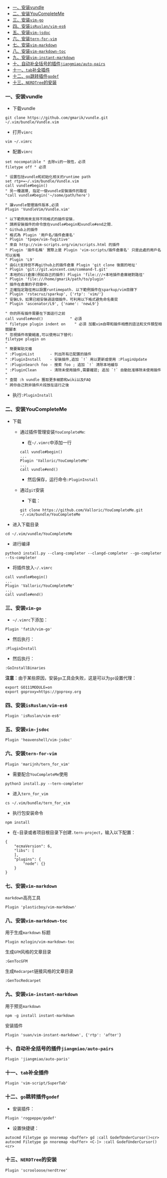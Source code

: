 <!-- vim-markdown-toc GFM -->

* [一、安装vundle](#一安装vundle)
* [二、安装YouCompleteMe](#二安装youcompleteme)
* [三、安装`vim-go`](#三安装vim-go)
* [四、安装`isRuslan/vim-es6`](#四安装isruslanvim-es6)
* [五、安装`vim-jsdoc`](#五安装vim-jsdoc)
* [六、安装`tern-for-vim`](#六安装tern-for-vim)
* [七、安装`vim-markdown`](#七安装vim-markdown)
* [八、安装`vim-markdown-toc`](#八安装vim-markdown-toc)
* [九、安装`vim-instant-markdown`](#九安装vim-instant-markdown)
* [十、自动补全括号的插件`jiangmiao/auto-pairs`](#十自动补全括号的插件jiangmiaoauto-pairs)
* [十一、`tab`补全插件](#十一tab补全插件)
* [十二、`go`跳转插件`godef`](#十二go跳转插件godef)
* [十三、`NERDTree`的安装](#十三nerdtree的安装)

<!-- vim-markdown-toc -->

### 一、安装vundle

- 下载vundle

````shell
git clone https://github.com/gmarik/vundle.git  ~/.vim/bundle/Vundle.vim
````

- 打开`vimrc`
```shell
vim ~/.vimrc
```

- 配置`vimrc`
```shell
set nocompatible " 去除vi的一致性，必须
filetype off " 必须

" 设置包括vundle和初始化相关的runtime path
set rtp+=~/.vim/bundle/Vundle.vim
call vundle#begin()
" 另一種選擇, 指定一個vundle安裝插件的路徑
"call vundle#begin('~/some/path/here')

" 讓vundle管理插件版本,必須
Plugin 'VundleVim/Vundle.vim'

" 以下範例用來支持不同格式的插件安裝.
" 請將安裝插件的命令放在vundle#begin和vundle#end之間.
" Github上的插件
" 格式為 Plugin '用戶名/插件倉庫名'
" Plugin 'tpope/vim-fugitive'
" 來自 http://vim-scripts.org/vim/scripts.html 的插件
" Plugin '插件名稱' 實際上是 Plugin 'vim-scripts/插件倉庫名' 只是此處的用戶名可以省略
" Plugin 'L9'
" 由Git支持但不再github上的插件倉庫 Plugin 'git clone 後面的地址'
" Plugin 'git://git.wincent.com/command-t.git'
" 本地的Git倉庫(例如自己的插件) Plugin 'file:///+本地插件倉庫絕對路徑'
" Plugin 'file:///home/gmarik/path/to/plugin'
" 插件在倉庫的子目錄中.
" 正確指定路徑用以設置runtimepath. 以下範例插件在sparkup/vim目錄下
" Plugin 'rstacruz/sparkup', {'rtp': 'vim/'}
" 安裝L9，如果已經安裝過這個插件，可利用以下格式避免命名衝突
" Plugin 'ascenator/L9', {'name': 'newL9'}

" 你的所有插件需要在下面這行之前
call vundle#end()            " 必須
" filetype plugin indent on    " 必須 加載vim自帶和插件相應的語法和文件類型相關腳本
" 忽視插件改變縮進,可以使用以下替代:
filetype plugin on
"
" 簡要幫助文檔
" :PluginList       - 列出所有已配置的插件
" :PluginInstall    - 安裝插件,追加 `!` 用以更新或使用 :PluginUpdate
" :PluginSearch foo - 搜索 foo ; 追加 `!` 清除本地緩存
" :PluginClean      - 清除未使用插件,需要確認; 追加 `!` 自動批准移除未使用插件
"
" 查閱 :h vundle 獲取更多細節和wiki以及FAQ
" 將你自己對非插件片段放在這行之後
```

- 执行`:PluginInstall`


### 二、安装YouCompleteMe

- 下载
	
	- 通过插件管理安装`YouConpleteMe`:
	
		- 在`~/.vimrc`中添加一行
		```shell
		call vundle#begin()
		...
		Plugin 'Valloric/YouCompleteMe'
		...
		call vundle#end()
		```
	
		- 然后保存，运行命令`:PluginInstall`
	
	- 通过`git`安装
		- 下载：
		```shell
		git clone https://github.com/Valloric/YouCompleteMe.git ~/.vim/bundle/YouCompleteMe
		```

- 进入下载目录
```shell
cd ~/.vim/vundle/YouCompleteMe
```

- 进行编译
```shell
python3 install.py --clang-completer --clangd-completer --go-completer --ts-completer
```

- 将插件放入`~/.vimrc`
```shell
call vundle#begin()
...
Plugin 'Valloric/YouCompleteMe'
...
call vundle#end()
```


### 三、安装`vim-go`
- `~/.vimrc`下添加：
```shell
Plugin 'fatih/vim-go'
```
- 然后执行：
```shell
:PluginInstall
```
- 然后执行：
```shell
:GoInstallBinaries
```
**注意**：由于某些原因，安装`go`工具会失败，这是可以为`go`设置代理：
```shell
export GO111MODULE=on
export goproxy=https://goproxy.org
```

### 四、安装`isRuslan/vim-es6`
```shell
Plugin 'isRuslan/vim-es6'
```


### 五、安装`vim-jsdoc`
```shell
Plugin 'heavenshell/vim-jsdoc'
```


### 六、安装`tern-for-vim`
```shell
Plugin 'marijnh/tern_for_vim'
```
- 需要配合`YouCompleteMe`使用
```shell
python3 install.py --tern-completer
```
- 进入`tern_for_vim`
```shell
cs ~/.vim/bundle/tern_for_vim
```
- 执行包安装命令
```shell
npm install
```
- 在`~`目录或者项目根目录下创建`.tern-project`，输入以下配置：
```shell
{
    "ecmaVersion": 6,
    "libs": [
    ],
    "plugins": {
        "node": {}
    }
}
```


### 七、安装`vim-markdown`
`markdown`高亮工具
```shell
Plugin 'plasticboy/vim-markdown'
```


### 八、安装`vim-markdown-toc`
用于生成`markdown` 标题
```shell
Plugin mzlogin/vim-markdown-toc
```
生成`GFM`风格的文章目录
```shell
:GenTocGFM
```
生成`Redcarpet`链接风格的文章目录
```shell
:GenTocRedcarpet
```

### 九、安装`vim-instant-markdown`
用于预览`markdown`
```shell
npm -g install instant-markdown
```
安装插件
```shell
Plugin 'suan/vim-instant-markdown', {'rtp': 'after'}
```


### 十、自动补全括号的插件`jiangmiao/auto-pairs`
```shell
Plugin 'jiangmiao/auto-paris'
```


### 十一、`tab`补全插件
```shell
Plugin 'vim-script/SuperTab'
```


### 十二、`go`跳转插件`godef`
- 安装插件：
```shell
Plugin 'rogpeppe/godef'
```
- 设置快捷键：
```shell
autocmd Filetype go nnoremap <buffer> gd :call GodefUnderCursor()<cr>
autocmd Filetype go nnoremap <buffer> <C-]> :call GodefUnderCursor()<cr>
```
### 十三、`NERDTree`的安装
```shell
Plugin 'scrooloose/nerdtree'
```

